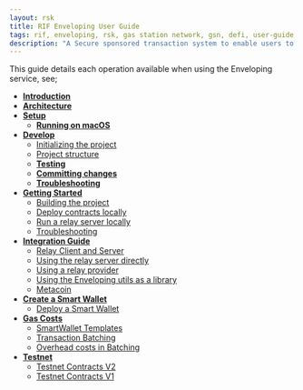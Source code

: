 ```yaml
---
layout: rsk
title: RIF Enveloping User Guide
tags: rif, enveloping, rsk, gas station network, gsn, defi, user-guide
description: "A Secure sponsored transaction system to enable users to pay fees using ERC-20 tokens."
---
```


This guide details each operation available when using the Enveloping service, see;

- **[Introduction](/rif/enveloping/intro/)**
- **[Architecture](/rif/enveloping/architecture/)**
- **[Setup](/rif/enveloping/dev-setup/)**
    - **[Running on macOS](/rif/enveloping/dev-setup/#running-on-macos)**
- [**Develop**](/guides/rif-enveloping/develop/)
    - [Initializing the project](/guides/rif-enveloping/develop/#initializing-the-project)
    - [Project structure](/guides/rif-enveloping/develop/#project-structure)
    - **[Testing](/guides/rif-enveloping/develop/#testing)**
    - **[Committing changes](/guides/rif-enveloping/develop/#committing-changes)**
    - **[Troubleshooting](/guides/rif-enveloping/develop/#troubleshooting)**
- [**Getting Started**](/guides/rif-enveloping/getting-started/)
    - [Building the project](/guides/rif-enveloping/getting-started/#building-the-project)
    - [Deploy contracts locally](/guides/rif-enveloping/getting-started/#deploy-contracts-locally)
    - [Run a relay server locally](/guides/rif-enveloping/getting-started/#run-a-relay-server-locally)
    - [Troubleshooting](/guides/rif-enveloping/getting-started/#troubleshooting)
- [**Integration Guide**](/guides/rif-enveloping/integrate/)
    - [Relay Client and Server](/guides/rif-enveloping/integrate/#relay-client-and-server)
    - [Using the relay server directly](/guides/rif-enveloping/integrate/#using-the-relay-server-directly)
    - [Using a relay provider](/guides/rif-enveloping/integrate/#using-a-relay-provider)
    - [Using the Enveloping utils as a library](/guides/rif-enveloping/integrate/#using-the-enveloping-utils-as-a-library)
    - [Metacoin](/guides/rif-enveloping/integrate/#metacoin)
- [**Create a Smart Wallet**](/guides/rif-enveloping/create-smart-wallet/)
    - [Deploy a Smart Wallet](/guides/rif-enveloping/create-smart-wallet/#deploy-a-smart-wallet)
- [**Gas Costs**](/rif/enveloping/gas-costs/)
    - [SmartWallet Templates](/rif/enveloping/gas-costs/#smartwallet-templates)
    - [Transaction Batching](/rif/enveloping/gas-costs/#transaction-batching)
    - [Overhead costs in Batching](/rif/enveloping/gas-costs/#overhead-costs-in-batching)
- [**Testnet**](/rif/enveloping/testnet/)
    - [Testnet Contracts V2](/rif/enveloping/testnet/#testnet-contracts-V2)
    - [Testnet Contracts V1](/rif/enveloping/testnet/#testnet-contracts-V1)
